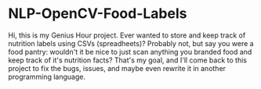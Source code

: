 # NLP-OpenCV-Food-Labels
 
Hi, this is my Genius Hour project. Ever wanted to store and keep track of nutrition labels using CSVs (spreadheets)? Probably not, but say you were a food pantry: wouldn't it be nice to just scan anything you branded food and keep track of it's nutrition facts? That's my goal, and I'll come back to this project to fix the bugs, issues, and maybe even rewrite it in another programming language. 
